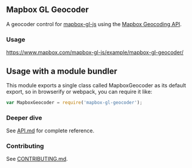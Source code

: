 Mapbox GL Geocoder
---

A geocoder control for [mapbox-gl-js](https://github.com/mapbox/mapbox-gl-js) using the [Mapbox Geocoding API](https://www.mapbox.com/developers/api/geocoding/).

### Usage

https://www.mapbox.com/mapbox-gl-js/example/mapbox-gl-geocoder/

## Usage with a module bundler

This module exports a single class called MapboxGeocoder as its default export,
so in browserify or webpack, you can require it like:

```js
var MapboxGeocoder = require('mapbox-gl-geocoder');
```

### Deeper dive

See [API.md](https://github.com/mapbox/mapbox-gl-geocoder/blob/master/API.md) for complete reference.

### Contributing

See [CONTRIBUTING.md](https://github.com/mapbox/mapbox-gl-geocoder/blob/master/CONTRIBUTING.md).
